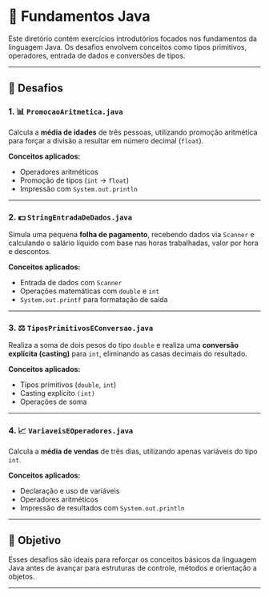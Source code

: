 # 🧱 Fundamentos Java

Este diretório contém exercícios introdutórios focados nos fundamentos da linguagem Java. Os desafios envolvem conceitos como tipos primitivos, operadores, entrada de dados e conversões de tipos.

---

## 📌 Desafios

### 1. 📊 `PromocaoAritmetica.java`
Calcula a **média de idades** de três pessoas, utilizando promoção aritmética para forçar a divisão a resultar em número decimal (`float`).

**Conceitos aplicados:**
- Operadores aritméticos
- Promoção de tipos (`int` → `float`)
- Impressão com `System.out.println`

---

### 2. 💵 `StringEntradaDeDados.java`
Simula uma pequena **folha de pagamento**, recebendo dados via `Scanner` e calculando o salário líquido com base nas horas trabalhadas, valor por hora e descontos.

**Conceitos aplicados:**
- Entrada de dados com `Scanner`
- Operações matemáticas com `double` e `int`
- `System.out.printf` para formatação de saída

---

### 3. ⚖️ `TiposPrimitivosEConversao.java`
Realiza a soma de dois pesos do tipo `double` e realiza uma **conversão explícita (casting)** para `int`, eliminando as casas decimais do resultado.

**Conceitos aplicados:**
- Tipos primitivos (`double`, `int`)
- Casting explícito `(int)`
- Operações de soma

---

### 4. 📈 `VariaveisEOperadores.java`
Calcula a **média de vendas** de três dias, utilizando apenas variáveis do tipo `int`.

**Conceitos aplicados:**
- Declaração e uso de variáveis
- Operadores aritméticos
- Impressão de resultados com `System.out.println`

---

## 🚀 Objetivo

Esses desafios são ideais para reforçar os conceitos básicos da linguagem Java antes de avançar para estruturas de controle, métodos e orientação a objetos.

---
